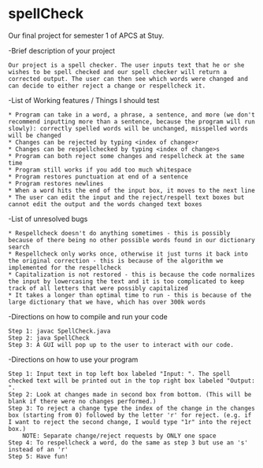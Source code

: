 # spellCheck
Our final project for semester 1 of APCS at Stuy.

-Brief description of your project

    Our project is a spell checker. The user inputs text that he or she wishes to be spell checked and our spell checker will return a corrected output. The user can then see which words were changed and can decide to either reject a change or respellcheck it.

-List of Working features / Things I should test

    * Program can take in a word, a phrase, a sentence, and more (we don't recommend inputting more than a sentence, because the program will run slowly): correctly spelled words will be unchanged, misspelled words will be changed
    * Changes can be rejected by typing <index of change>r
    * Changes can be respellchecked by typing <index of change>s
    * Program can both reject some changes and respellcheck at the same time
    * Program still works if you add too much whitespace
    * Program restores punctuation at end of a sentence
    * Program restores newlines
    * When a word hits the end of the input box, it moves to the next line
    * The user can edit the input and the reject/respell text boxes but cannot edit the output and the words changed text boxes

-List of unresolved bugs

    * Respellcheck doesn't do anything sometimes - this is possibly because of there being no other possible words found in our dictionary search
    * Respellcheck only works once, otherwise it just turns it back into the original correction - this is because of the algorithm we implemented for the respellcheck
    * Capitalization is not restored - this is because the code normalizes the input by lowercasing the text and it is too complicated to keep track of all letters that were possibly capitalized
    * It takes a longer than optimal time to run - this is because of the large dictionary that we have, which has over 300k words

-Directions on how to compile and run your code 

    Step 1: javac SpellCheck.java
    Step 2: java SpellCheck
    Step 3: A GUI will pop up to the user to interact with our code.

-Directions on how to use your program

    Step 1: Input text in top left box labeled "Input: ". The spell checked text will be printed out in the top right box labeled "Output: ".
    Step 2: Look at changes made in second box from bottom. (This will be blank if there were no changes performed.)
    Step 3: To reject a change type the index of the change in the changes box (starting from 0) followed by the letter 'r' for reject. (e.g. if I want to reject the second change, I would type "1r" into the reject box.)
        NOTE: Separate change/reject requests by ONLY one space
    Step 4: To respellcheck a word, do the same as step 3 but use an 's' instead of an 'r'
    Step 5: Have fun!
